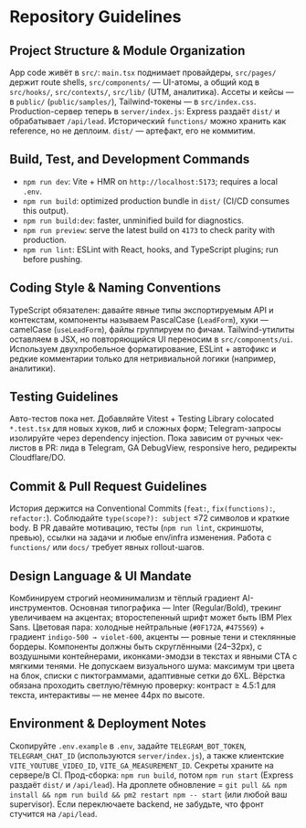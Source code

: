 # Repository Guidelines

## Project Structure & Module Organization
App code живёт в `src/`: `main.tsx` поднимает провайдеры, `src/pages/` держит route shells, `src/components/` — UI-атомы, а общий код в `src/hooks/`, `src/contexts/`, `src/lib/` (UTM, аналитика). Ассеты и кейсы — в `public/` (`public/samples/`), Tailwind-токены — в `src/index.css`. Production-сервер теперь в `server/index.js`: Express раздаёт `dist/` и обрабатывает `/api/lead`. Исторический `functions/` можно хранить как reference, но не деплоим. `dist/` — артефакт, его не коммитим.

## Build, Test, and Development Commands
- `npm run dev`: Vite + HMR on `http://localhost:5173`; requires a local `.env`.
- `npm run build`: optimized production bundle in `dist/` (CI/CD consumes this output).
- `npm run build:dev`: faster, unminified build for diagnostics.
- `npm run preview`: serve the latest build on `4173` to check parity with production.
- `npm run lint`: ESLint with React, hooks, and TypeScript plugins; run before pushing.

## Coding Style & Naming Conventions
TypeScript обязателен: давайте явные типы экспортируемым API и контекстам, компоненты называем PascalCase (`LeadForm`), хуки — camelCase (`useLeadForm`), файлы группируем по фичам. Tailwind-утилиты оставляем в JSX, но повторяющийся UI переносим в `src/components/ui`. Используем двухпробельное форматирование, ESLint + автофикс и редкие комментарии только для нетривиальной логики (например, аналитики).

## Testing Guidelines
Авто-тестов пока нет. Добавляйте Vitest + Testing Library colocated `*.test.tsx` для новых хуков, либ и сложных форм; Telegram-запросы изолируйте через dependency injection. Пока зависим от ручных чек-листов в PR: лида в Telegram, GA DebugView, responsive hero, редиректы Cloudflare/DO.

## Commit & Pull Request Guidelines
История держится на Conventional Commits (`feat:`, `fix(functions):`, `refactor:`). Соблюдайте `type(scope?): subject` ≤72 символов и краткие body. В PR давайте мотивацию, тесты (`npm run lint`, скриншоты, превью), ссылки на задачи и любые env/infra изменения. Работа с `functions/` или `docs/` требует явных rollout-шагов.

## Design Language & UI Mandate
Комбинируем строгий неоминимализм и тёплый градиент AI-инструментов. Основная типографика — Inter (Regular/Bold), трекинг увеличиваем на акцентах; второстепенный шрифт может быть IBM Plex Sans. Цветовая пара: холодные нейтральные (`#0F172A`, `#475569`) + градиент `indigo-500 → violet-600`, акценты — ровные тени и стеклянные бордеры. Компоненты должны быть скруглёнными (24–32px), с воздушными контейнерами, иконками-эмодзи в текстах и явными CTA с мягкими тенями. Не допускаем визуального шума: максимум три цвета на блок, списки с пиктограммами, адаптивные сетки до 6XL. Вёрстка обязана проходить светлую/тёмную проверку: контраст ≥ 4.5:1 для текста, интерактивы — не менее 44px по высоте.

## Environment & Deployment Notes
Скопируйте `.env.example` в `.env`, задайте `TELEGRAM_BOT_TOKEN`, `TELEGRAM_CHAT_ID` (используются `server/index.js`), а также клиентские `VITE_YOUTUBE_VIDEO_ID`, `VITE_GA_MEASUREMENT_ID`. Секреты храните на сервере/в CI. Прод-сборка: `npm run build`, потом `npm run start` (Express раздаёт `dist/` и `/api/lead`). На дроплете обновление = `git pull && npm install && npm run build && pm2 restart npm -- start` (или любой ваш supervisor). Если переключаете backend, не забудьте, что фронт стучится на `/api/lead`.
